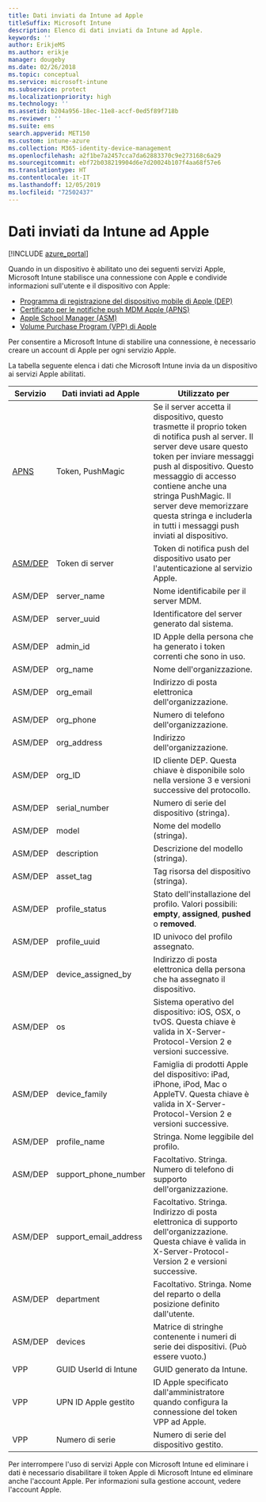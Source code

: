 ```yaml
---
title: Dati inviati da Intune ad Apple
titleSuffix: Microsoft Intune
description: Elenco di dati inviati da Intune ad Apple.
keywords: ''
author: ErikjeMS
ms.author: erikje
manager: dougeby
ms.date: 02/26/2018
ms.topic: conceptual
ms.service: microsoft-intune
ms.subservice: protect
ms.localizationpriority: high
ms.technology: ''
ms.assetid: b204a956-18ec-11e8-accf-0ed5f89f718b
ms.reviewer: ''
ms.suite: ems
search.appverid: MET150
ms.custom: intune-azure
ms.collection: M365-identity-device-management
ms.openlocfilehash: a2f1be7a2457cca7da62883370c9e273168c6a29
ms.sourcegitcommit: ebf72b038219904d6e7d20024b107f4aa68f57e6
ms.translationtype: HT
ms.contentlocale: it-IT
ms.lasthandoff: 12/05/2019
ms.locfileid: "72502437"
---
```

# <a name="data-intune-sends-to-apple"></a>Dati inviati da Intune ad Apple

[!INCLUDE [azure_portal](../includes/azure_portal.md)]

Quando in un dispositivo è abilitato uno dei seguenti servizi Apple, Microsoft Intune stabilisce una connessione con Apple e condivide informazioni sull'utente e il dispositivo con Apple: 

- [Programma di registrazione del dispositivo mobile di Apple (DEP)](../enrollment/device-enrollment-program-enroll-ios.md)
- [Certificato per le notifiche push MDM Apple (APNS)](../enrollment/apple-mdm-push-certificate-get.md)
- [Apple School Manager (ASM)](https://docs.microsoft.com/schooldatasync/apple-school-manager-integration-with-intune-for-education-and-school-data-sync)
- [Volume Purchase Program (VPP) di Apple](../apps/vpp-apps-ios.md)

Per consentire a Microsoft Intune di stabilire una connessione, è necessario creare un account di Apple per ogni servizio Apple.

La tabella seguente elenca i dati che Microsoft Intune invia da un dispositivo ai servizi Apple abilitati. 

| Servizio | Dati inviati ad Apple | Utilizzato per |
|---|---| ---|
| [APNS](https://developer.apple.com/library/content/documentation/Miscellaneous/Reference/MobileDeviceManagementProtocolRef/3-MDM_Protocol/MDM_Protocol.html#//apple_ref/doc/uid/TP40017387-CH3-SW2) | Token, PushMagic | Se il server accetta il dispositivo, questo trasmette il proprio token di notifica push al server. Il server deve usare questo token per inviare messaggi push al dispositivo. Questo messaggio di accesso contiene anche una stringa PushMagic. Il server deve memorizzare questa stringa e includerla in tutti i messaggi push inviati al dispositivo. |
| [ASM/DEP](https://developer.apple.com/library/content/documentation/Miscellaneous/Reference/MobileDeviceManagementProtocolRef/3-MDM_Protocol/MDM_Protocol.html#//apple_ref/doc/uid/TP40017387-CH3-SW2) | Token di server | Token di notifica push del dispositivo usato per l'autenticazione al servizio Apple. |
| ASM/DEP | server_name | Nome identificabile per il server MDM. |
| ASM/DEP | server_uuid | Identificatore del server generato dal sistema. |
| ASM/DEP | admin_id | ID Apple della persona che ha generato i token correnti che sono in uso. |
| ASM/DEP | org_name | Nome dell'organizzazione. |
| ASM/DEP | org_email | Indirizzo di posta elettronica dell'organizzazione. |
| ASM/DEP | org_phone | Numero di telefono dell'organizzazione. |
| ASM/DEP | org_address | Indirizzo dell'organizzazione. |
| ASM/DEP | org_ID | ID cliente DEP. Questa chiave è disponibile solo nella versione 3 e versioni successive del protocollo. |
| ASM/DEP | serial_number | Numero di serie del dispositivo (stringa). |
| ASM/DEP | model | Nome del modello (stringa). |
| ASM/DEP | description | Descrizione del modello (stringa). |
| ASM/DEP | asset_tag | Tag risorsa del dispositivo (stringa). |
| ASM/DEP | profile_status | Stato dell'installazione del profilo. Valori possibili: **empty**, **assigned**, **pushed** o **removed**. |
| ASM/DEP | profile_uuid | ID univoco del profilo assegnato. |
| ASM/DEP | device_assigned_by | Indirizzo di posta elettronica della persona che ha assegnato il dispositivo. |
| ASM/DEP | os | Sistema operativo del dispositivo: iOS, OSX, o tvOS. Questa chiave è valida in X-Server-Protocol-Version 2 e versioni successive. |
| ASM/DEP | device_family | Famiglia di prodotti Apple del dispositivo: iPad, iPhone, iPod, Mac o AppleTV. Questa chiave è valida in X-Server-Protocol-Version 2 e versioni successive. |
| ASM/DEP | profile_name | Stringa. Nome leggibile del profilo. |
| ASM/DEP | support_phone_number | Facoltativo. Stringa. Numero di telefono di supporto dell'organizzazione. |
| ASM/DEP | support_email_address | Facoltativo. Stringa. Indirizzo di posta elettronica di supporto dell'organizzazione. Questa chiave è valida in X-Server-Protocol-Version 2 e versioni successive. |
| ASM/DEP | department | Facoltativo. Stringa. Nome del reparto o della posizione definito dall'utente. |
| ASM/DEP | devices | Matrice di stringhe contenente i numeri di serie dei dispositivi. (Può essere vuoto.) |
| VPP | GUID UserId di Intune | GUID generato da Intune. |
| VPP | UPN ID Apple gestito | ID Apple specificato dall'amministratore quando configura la connessione del token VPP ad Apple. |
| VPP | Numero di serie | Numero di serie del dispositivo gestito. |

Per interrompere l'uso di servizi Apple con Microsoft Intune ed eliminare i dati è necessario disabilitare il token Apple di Microsoft Intune ed eliminare anche l'account Apple. Per informazioni sulla gestione account, vedere l'account Apple.


